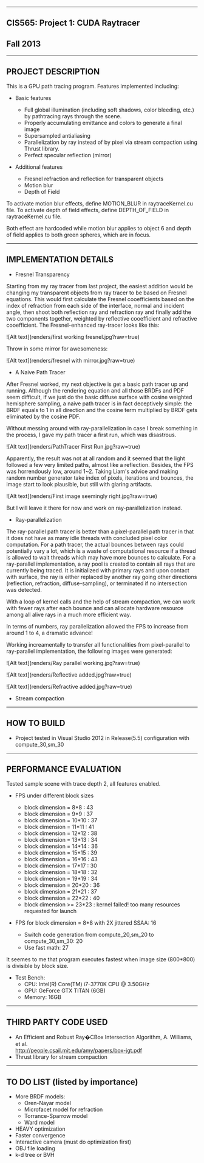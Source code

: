 -------------------------------------------------------------------------------
CIS565: Project 1: CUDA Raytracer
-------------------------------------------------------------------------------
Fall 2013
-------------------------------------------------------------------------------

-------------------------------------------------------------------------------
PROJECT DESCRIPTION
-------------------------------------------------------------------------------
This is a GPU path tracing program. Features implemented including:
* Basic features
	- Full global illumination (including soft shadows, color bleeding, etc.) by pathtracing rays through the scene. 
    - Properly accumulating emittance and colors to generate a final image
    - Supersampled antialiasing
    - Parallelization by ray instead of by pixel via stream compaction using Thrust library.
    - Perfect specular reflection (mirror)


* Additional features
	- Fresnel refraction and reflection for transparent objects
	- Motion blur
	- Depth of Field


To activate motion blur effects, define MOTION_BLUR in raytraceKernel.cu file.
To activate depth of field effects, define DEPTH_OF_FIELD in raytraceKernel.cu file.

Both effect are hardcoded while motion blur applies to object 6 and depth of field applies to both green spheres, which are in focus.

-------------------------------------------------------------------------------
IMPLEMENTATION DETAILS
-------------------------------------------------------------------------------
* Fresnel Transparency

Starting from my ray tracer from last project, the easiest addition would be changing my transparent objects from ray tracer 
to be based on Fresnel equations. This would first calculate the Fresnel cooefficients based on the index of refraction from each side
of the interface, normal and incident angle, then shoot both reflection ray and refraction ray and finally add the two components together,
weighted by reflective cooefficient and refractive cooefficient. The Fresnel-enhanced ray-tracer looks like this:

 ![Alt text](renders/first working fresnel.jpg?raw=true)

Throw in some mirror for awesomeness:

 ![Alt text](renders/fresnel with mirror.jpg?raw=true)


* A Naive Path Tracer

After Fresnel worked, my next objective is get a basic path tracer up and running. Although the rendering equation and all those
BRDFs and PDF seem difficult, if we just do the basic diffuse surface with cosine weighted hemisphere sampling, a naive path tracer
is in fact deceptively simple: the BRDF equals to 1 in all direction and the cosine term multiplied by BRDF gets eliminated by the 
cosine PDF.

Without messing around with ray-parallelization in case I break something in the process, I gave my path tracer a first run, which was 
disastrous.

 ![Alt text](renders/PathTracer First Run.jpg?raw=true)

Apparently, the result was not at all random and it seemed that the light followed a few very limited paths, almost like 
a reflection. Besides, the FPS was horrendously low, around 1~2. Taking Liam's advice and making random number generator 
take index of pixels, iterations and bounces, the image start to look plausible, but still with glaring artifacts.

 ![Alt text](renders/First image seemingly right.jpg?raw=true)

But I will leave it there for now and work on ray-parallelization instead.

* Ray-parallelization

The ray-parallel path tracer is better than a pixel-parallel path tracer in that it does not have as many idle threads with concluded pixel
color computation. For a path tracer, the actual bounces between rays could potentially vary a lot, which is a waste of computational resource
if a thread is allowed to wait threads which may have more bounces to calculate. For a ray-parallel implementation, a ray pool is created to 
contain all rays that are currently being traced. It is initialized with primary rays and upon contact with surface, the ray is either replaced by
another ray going other directions (reflection, refraction, diffuse-sampling), or terminated if no intersection was detected. 

With a loop of kernel calls and the help of stream compaction, we can work with fewer rays after each bounce and can allocate hardware resource among
all alive rays in a much more efficient way. 

In terms of numbers, ray parallelization allowed the FPS to increase from around 1 to 4, a dramatic advance!

Working increamentally to transfer all functionalities from pixel-parallel to ray-parallel implementation, the following images were generated:

 ![Alt text](renders/Ray parallel working.jpg?raw=true)

 ![Alt text](renders/Reflective added.jpg?raw=true)

 ![Alt text](renders/Refractive added.jpg?raw=true)


* Stream compaction



-------------------------------------------------------------------------------
HOW TO BUILD
-------------------------------------------------------------------------------
* Project tested in Visual Studio 2012 in Release(5.5) configuration with 
  compute_30,sm_30

-------------------------------------------------------------------------------
PERFORMANCE EVALUATION
-------------------------------------------------------------------------------
Tested sample scene with trace depth 2, all features enabled.


* FPS under different block sizes
   - block dimension = 8*8        : 43
   - block dimension = 9*9        : 37
   - block dimension = 10*10    : 37
   - block dimension = 11*11    : 41
   - block dimension = 12*12    : 38
   - block dimension = 13*13    : 34
   - block dimension = 14*14    : 36
   - block dimension = 15*15    : 39
   - block dimension = 16*16    : 43
   - block dimension = 17*17    : 30
   - block dimension = 18*18    : 32
   - block dimension = 19*19    : 34
   - block dimension = 20*20    : 36
   - block dimension = 21*21    : 37
   - block dimension = 22*22    : 40
   - block dimension >= 23*23    : kernel failed! too many resources requested for launch

* FPS for block dimension = 8*8 with 2X jittered SSAA: 16
   - Switch code generation from compute_20,sm_20 to compute_30,sm_30: 20
   - Use fast math: 27

It seemes to me that program executes fastest when image size (800*800) is divisible by block size. 

* Test Bench:
	* CPU: Intel(R) Core(TM) i7-3770K CPU @ 3.50GHz
	* GPU: GeForce GTX TITAN (6GB)
	* Memory: 16GB

-------------------------------------------------------------------------------
THIRD PARTY CODE USED
-------------------------------------------------------------------------------
* An Efficient and Robust Ray�CBox Intersection Algorithm, A. Williams, et al.  
  http://people.csail.mit.edu/amy/papers/box-jgt.pdf
* Thrust library for stream compaction

-------------------------------------------------------------------------------
TO DO LIST (listed by importance)
-------------------------------------------------------------------------------
* More BRDF models:
	* Oren-Nayar model
	* Microfacet model for refraction
	* Torrance-Sparrow model
	* Ward model
* HEAVY optimization
* Faster convergence
* Interactive camera (must do optimization first)
* OBJ file loading 
* k-d tree or BVH
